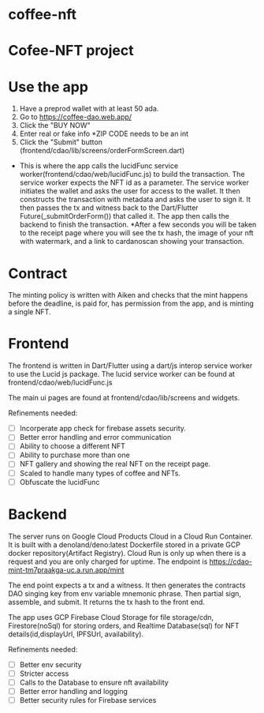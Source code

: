 # coffee-nft
# Cofee-NFT project

# Use the app
1. Have a preprod wallet with at least 50 ada.
2. Go to https://coffee-dao.web.app/
3. Click the "BUY NOW"
4. Enter real or fake info *ZIP CODE needs to be an int
5. Click the "Submit" button (frontend/cdao/lib/screens/orderFormScreen.dart)
- This is where the app calls the lucidFunc service worker(frontend/cdao/web/lucidFunc.js) to build the transaction. The service worker expects the NFT id as a parameter. The service worker initiates the wallet and asks the user for access to the wallet. It then constructs the transaction with metadata and asks the user to sign it. It then passes the tx and witness back to the Dart/Flutter Future(_submitOrderForm()) that called it. 
The app then calls the backend to finish the transaction.
*After a few seconds you will be taken to the receipt page where you will see the tx hash, the image of your nft with watermark, and a link to cardanoscan showing your transaction.

# Contract
The minting policy is written with Aiken and checks that the mint happens before the deadline, is paid for, has permission from the app, and is minting a single NFT.

# Frontend
The frontend is written in Dart/Flutter using a dart/js interop service worker to use the Lucid js package. The lucid service worker can be found at frontend/cdao/web/lucidFunc.js

The main ui pages are found at frontend/cdao/lib/screens and widgets.

Refinements needed:
- [ ] Incorperate app check for firebase assets security.
- [ ] Better error handling and error communication
- [ ] Ability to choose a different NFT
- [ ] Ability to purchase more than one
- [ ] NFT gallery and showing the real NFT on the receipt page.
- [ ] Scaled to handle many types of coffee and NFTs.
- [ ] Obfuscate the lucidFunc

# Backend
The server runs on Google Cloud Products Cloud in a Cloud Run Container. It is built with a denoland/deno:latest Dockerfile stored in a private GCP docker repository(Artifact Registry). Cloud Run is only up when there is a request and you are only charged for uptime. The endpoint is https://cdao-mint-tm7praakga-uc.a.run.app/mint

The end point expects a tx and a witness. It then generates the contracts DAO singing key from env variable mnemonic phrase. Then partial sign, assemble, and submit. It returns the tx hash to the front end.

The app uses GCP Firebase Cloud Storage for file storage/cdn, Firestore(noSql) for storing orders, and Realtime Database(sql) for NFT details(id,displayUrl, IPFSUrl, availability).

Refinements needed:
- [ ] Better env security
- [ ] Stricter access
- [ ] Calls to the Database to ensure nft availability
- [ ] Better error handling and logging
- [ ] Better security rules for Firebase services
